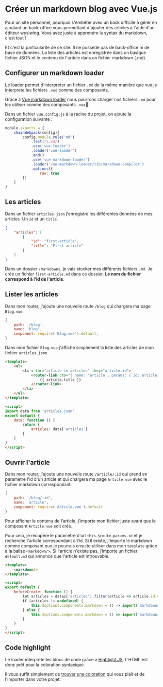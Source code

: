 # Créer un markdown blog avec Vue.js

Pour un site personnel, pourquoi s'embêter avec un back difficile à gérer en ajoutant un back-office vous permettant d'ajouter des articles à l'aide d'un éditeur wysiwing. Vous avez juste à apprendre la syntax du markdown, c'est tout !

Et c'est la particularité de ce site. Il ne possède pas de back-office ni de base de données. La liste des articles est enregistrée dans un basique fichier JSON et le contenu de l'article dans un fichier markdown (.md).

## Configurer un markdown loader
Le loader permet d'interpréter un fichier `.md` de la même manière que vue.js interprete les fichiers `.vue` comme des composants.

Grâce à [Vue markdown loader](https://github.com/QingWei-Li/vue-markdown-loader) nous pourrons charger nos fichiers `.md` pour les utiliser comme des composants `.vue`.

Dans un fichier `vue.config.js` à la racine du projet, on ajoute la configuration suivante :

```js
module.exports = {
    chainWebpack(config){
        config.module.rule('md')
            .test(/\.md/)
            .use('vue-loader')
            .loader('vue-loader')
            .end()
            .use('vue-markdown-loader')
            .loader('vue-markdown-loader/lib/markdown-compiler')
            .options({
                raw: true
        })
    }
}
```

## Les articles

Dans un fichier `articles.json` j'enregistre les différentes données de mes articles. Un `id` et un `title`.

```json
{
    "articles": [
        {
            "id": "first-article",
            "title": "First article"
        }
    ]
}
```

Dans un dossier `/markdowns`, je vais stocker mes différents fichiers `.md`. Je créé un fichier `first-article.md` dans ce dossier. **Le nom du fichier correspond à l'id de l'article**.

## Lister les articles

Dans mon router, j'ajoute une nouvelle route `/blog` qui chargera ma page `Blog.vue`.

```js
{
    path: '/blog',
    name: 'blog',
    component: require('Blog.vue').default,
}
```

Dans mon fichier `Blog.vue` j'affiche simplement la liste des articles de mon fichier `articles.json`.

```html js
<template>
    <ul>
        <li v-for="article in articles" :key="article.id">
            <router-link :to="{ name: 'article', params: { id: article.id }}">
                {{ article.title }}
            </router-link>
        </li>
    </ul>
</template>

<script>
import data from 'articles.json'
export default {
    data: function () {
        return {
            articles: data['articles']
        }
    }
}
</script>
```

## Ouvrir l'article

Dans mon router, j'ajoute une nouvelle route `/article/:id` qui prend en parametre l'id d'un article et qui chargera ma page `Article.vue` avec le fichier markdown correspondant.

```js
{
    path: '/blog/:id',
    name: 'article',
    component: require('Article.vue').default
}
```

Pour afficher le contenu de l'article, j'importe mon fichier juste avant que le composant `Article.vue` soit créé. 

Pour cela, je recupère le paramètre d'url `this.$route.params.id` et je recherche l'article correspondant à l'id. Si il existe, j'importe le markdown comme composant que je pourrais ensuite utiliser dans mon `template` grâce à la balise `<markdown/>`. Si l'article n'existe pas, j'importe un fichier `default.md` qui annonce que l'article est introuvable.

```html js
<template>
    <markdown/>
</template>

<script>
export default {
    beforeCreate: function () {
        let articles = datas['articles'].filter(article => article.id == this.$route.params.id)[0]
        if (articles != undefined) {
            this.$options.components.markdown = () => import(`markdowns/${this.$route.params.id}.md`)
        } else {
            this.$options.components.markdown = () => import(`markdowns/default.md`)
        }
    }
}
</script>
```

## Code highlight

Le loader interprete les blocs de code grâce à [Highlight JS](https://highlightjs.org/). L'HTML est donc prêt pour la coloration syntaxique.

Il vous suffit simplement de [trouver une coloration](https://github.com/highlightjs/highlight.js/tree/master/src/styles) qui vous plaît et de l'importer dans votre projet.